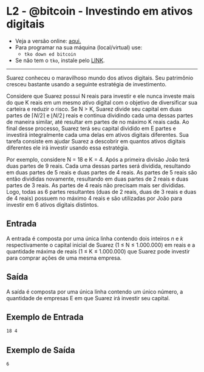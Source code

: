 # L2 - @bitcoin - Investindo em ativos digitais

- Veja a versão online: [aqui.](https://github.com/qxcodeed/arcade/blob/master/base/bitcoin/Readme.md)
- Para programar na sua máquina (local/virtual) use:
  - `tko down ed bitcoin`
- Se não tem o `tko`, instale pelo [LINK](https://github.com/senapk/tko#tko).

---

Suarez conheceu o maravilhoso mundo dos ativos digitais. Seu patrimônio cresceu bastante usando a seguinte estratégia de investimento.

Considere que Suarez possui N reais para
investir e ele nunca investe mais do que K reais em um mesmo ativo digital com o objetivo de diversificar sua carteira e reduzir o risco. Se N > K, Suarez divide seu capital em duas partes de $\lceil N/2 \rceil$
e $\lfloor N/2 \rfloor$ reais e continua dividindo cada uma dessas partes de maneira similar, até resultar em partes de no máximo K reais cada. Ao final desse processo, Suarez terá seu capital dividido em E partes e investirá integralmente cada uma delas em ativos digitais diferentes. Sua tarefa consiste em ajudar Suarez a descobrir em quantos ativos digitais diferentes ele irá investir usando essa estratégia.

Por exemplo, considere N = 18 e K = 4. Após a primeira divisão João terá duas partes de 9 reais. Cada uma dessas partes será dividida, resultando em duas partes de 5 reais e duas partes de 4 reais. As partes de 5 reais são então divididas novamente, resultando em duas partes de 2 reais e duas partes de 3 reais. As partes de 4 reais não precisam mais ser divididas. Logo, todas as 6 partes resultantes (duas de 2 reais, duas de 3 reais e duas de 4 reais) possuem no máximo 4 reais e são utilizadas por João para investir em 6 ativos digitais distintos.

## Entrada

A entrada é composta por uma única linha contendo dois inteiros $n$ e $k$ respectivamente o capital inicial de Suarez (1 ≤ N ≤ 1.000.000) em reais e a quantidade máxima de reais (1 ≤ K ≤ 1.000.000) que Suarez pode investir para comprar ações de uma mesma empresa.

## Saída

A saída é composta por uma única linha contendo um único número, a quantidade de empresas E em que Suarez irá investir seu capital.

## Exemplo de Entrada

```txt
18 4
```

## Exemplo de Saída

```txt
6
```
